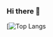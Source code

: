 ### Hi there 👋

[![Top Langs](https://github-readme-stats.vercel.app/api/top-langs/?username=jaydolphXX&layout=compact&theme=onedark)
